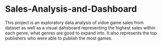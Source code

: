 # Sales-Analysis-and-Dashboard

This project is an exploratory data analysis of vidoe game sales from dataset as well as a visual dahsboard representing the highest sales within each genre, what genres are good to expand into. It also represents the top publishers who were able to publish the most games.




